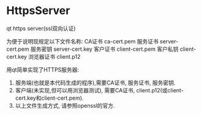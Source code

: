 # HttpsServer
qt https server(ssl双向认证)

为便于说明现规定以下文件名称:
CA证书              ca-cert.pem
服务证书            server-cert.pem
服务密钥            server-cert.key
客户证书            client-cert.pem
客户私钥            client-cert.key
浏览器证书          client.p12

用qt简单实现了HTTPS服务器:
1) 服务端(也就是本代码生成的程序),需要CA证书, 服务证书, 服务密钥.
2) 客户端(未实现,但可以用浏览器测试), 需要CA证书, client.p12(或client-cert.key和client-cert.pem).
3) 以上文件生成方式, 请参照openssl的官方.
